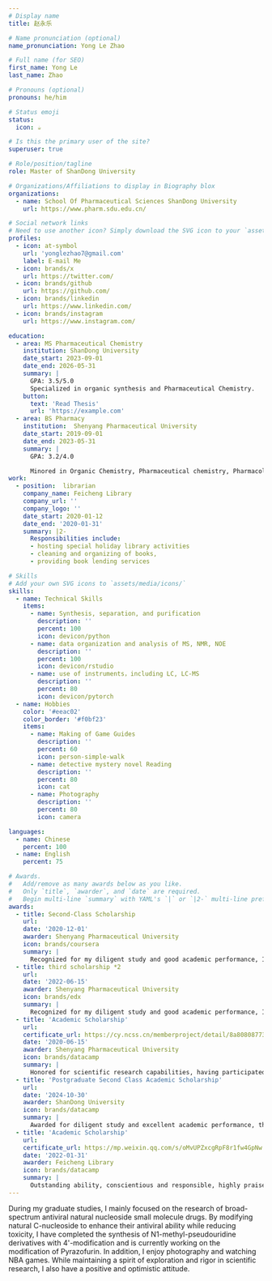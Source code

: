 ```yaml
---
# Display name
title: 赵永乐

# Name pronunciation (optional)
name_pronunciation: Yong Le Zhao

# Full name (for SEO)
first_name: Yong Le
last_name: Zhao

# Pronouns (optional)
pronouns: he/him

# Status emoji
status:
  icon: ☕️

# Is this the primary user of the site?
superuser: true

# Role/position/tagline
role: Master of ShanDong University

# Organizations/Affiliations to display in Biography blox
organizations:
  - name: School Of Pharmaceutical Sciences ShanDong University
    url: https://www.pharm.sdu.edu.cn/

# Social network links
# Need to use another icon? Simply download the SVG icon to your `assets/media/icons/` folder.
profiles:
  - icon: at-symbol
    url: 'yonglezhao7@gmail.com'
    label: E-mail Me
  - icon: brands/x
    url: https://twitter.com/
  - icon: brands/github
    url: https://github.com/
  - icon: brands/linkedin
    url: https://www.linkedin.com/
  - icon: brands/instagram
    url: https://www.instagram.com/

education:
  - area: MS Pharmaceutical Chemistry
    institution: ShanDong University
    date_start: 2023-09-01
    date_end: 2026-05-31
    summary: |
      GPA: 3.5/5.0
      Specialized in organic synthesis and Pharmaceutical Chemistry. 
    button:
      text: 'Read Thesis'
      url: 'https://example.com'
  - area: BS Pharmacy
    institution:  Shenyang Pharmaceutical University
    date_start: 2019-09-01
    date_end: 2023-05-31
    summary: |
      GPA: 3.2/4.0

      Minored in Organic Chemistry, Pharmaceutical chemistry, Pharmacology, Pharmaceutical 
work:
  - position:  librarian
    company_name: Feicheng Library
    company_url: ''
    company_logo: ''
    date_start: 2020-01-12
    date_end: '2020-01-31'
    summary: |2-
      Responsibilities include:
      - hosting special holiday library activities
      - cleaning and organizing of books, 
      - providing book lending services

# Skills
# Add your own SVG icons to `assets/media/icons/`
skills:
  - name: Technical Skills
    items:
      - name: Synthesis, separation, and purification
        description: ''
        percent: 100
        icon: devicon/python
      - name: data organization and analysis of MS, NMR, NOE
        description: ''
        percent: 100
        icon: devicon/rstudio
      - name: use of instruments，including LC, LC-MS
        description: ''
        percent: 80
        icon: devicon/pytorch
  - name: Hobbies
    color: '#eeac02'
    color_border: '#f0bf23'
    items:
      - name: Making of Game Guides
        description: ''
        percent: 60
        icon: person-simple-walk
      - name: detective mystery novel Reading
        description: ''
        percent: 80
        icon: cat
      - name: Photography
        description: ''
        percent: 80
        icon: camera

languages:
  - name: Chinese
    percent: 100
  - name: English
    percent: 75

# Awards.
#   Add/remove as many awards below as you like.
#   Only `title`, `awarder`, and `date` are required.
#   Begin multi-line `summary` with YAML's `|` or `|2-` multi-line prefix and indent 2 spaces below.
awards:
  - title: Second-Class Scholarship
    url: 
    date: '2020-12-01'
    awarder: Shenyang Pharmaceutical University
    icon: brands/coursera
    summary: |
      Recognized for my diligent study and good academic performance, I systematically studied the relevant knowledge of organic chemistry during that term.
  - title: third scholarship *2
    url: 
    date: '2022-06-15'
    awarder: Shenyang Pharmaceutical University
    icon: brands/edx
    summary: |
      Recognized for my diligent study and good academic performance, I have systematically studied the relevant knowledge in pharmacy, including pharmaceutical chemistry, pharmacology, and pharmaceutics.
  - title: 'Academic Scholarship'
    url: 
    certificate_url: https://cy.ncss.cn/memberproject/detail/8a808087737afc7001737ba816a15114
    date: '2020-06-15'
    awarder: Shenyang Pharmaceutical University
    icon: brands/datacamp
    summary: |
      Honored for scientific research capabilities, having participated in a national-level university student innovation and entrepreneurship program.
  - title: 'Postgraduate Second Class Academic Scholarship'
    url: 
    date: '2024-10-30'
    awarder: ShanDong University
    icon: brands/datacamp
    summary: |
      Awarded for diligent study and excellent academic performance, this semester I have acquired the knowledge of organic chemistry and medicinal chemistry necessary for conducting scientific research in medicinal chemistry.
  - title: 'Academic Scholarship'
    url: 
    certificate_url: https://mp.weixin.qq.com/s/oMvUPZxcgRpF8r1fw4GpNw
    date: '2022-01-31'
    awarder: Feicheng Library
    icon: brands/datacamp
    summary: |
      Outstanding ability, conscientious and responsible, highly praised by borrowers.
---
```


During my graduate studies, I mainly focused on the research of broad-spectrum antiviral natural nucleoside small molecule drugs. By modifying natural C-nucleoside to enhance their antiviral ability while reducing toxicity, I have completed the synthesis of N1-methyl-pseudouridine derivatives with 4'-modification and is currently working on the modification of Pyrazofurin. In addition, I enjoy photography and watching NBA games. While maintaining a spirit of exploration and rigor in scientific research, I also have a positive and optimistic attitude.